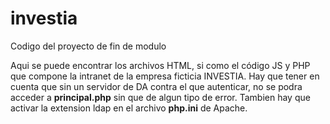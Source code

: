 # investia
Codigo del proyecto de fin de modulo

Aqui se puede encontrar los archivos HTML, si como el código JS y PHP que compone la intranet de la empresa ficticia INVESTIA.
Hay que tener en cuenta que sin un servidor de DA contra el que autenticar, no se podra acceder a **principal.php** sin que de algun tipo de error.
Tambien hay que activar la extension ldap en el archivo **php.ini** de Apache.
